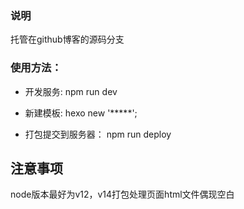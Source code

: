 ### 说明
托管在github博客的源码分支

### 使用方法：

* 开发服务:  npm run dev

* 新建模板: hexo new '*****';

* 打包提交到服务器： npm run deploy


## 注意事项

node版本最好为v12，v14打包处理页面html文件偶现空白

